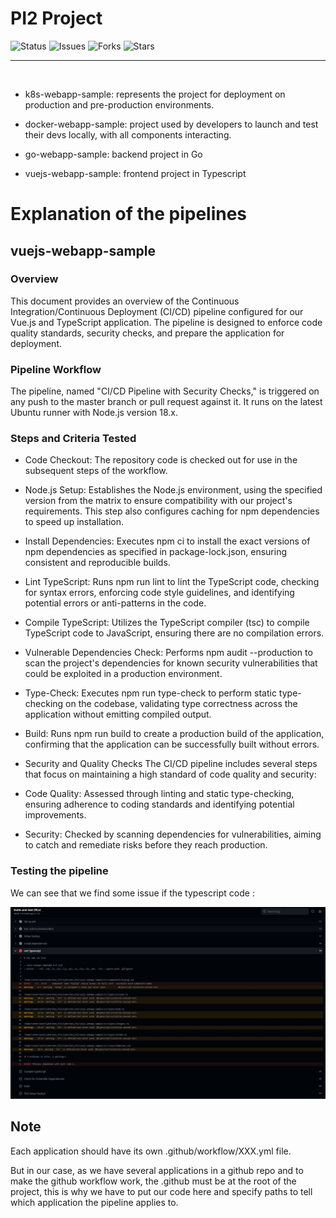 # PI2 Project

![Status](https://img.shields.io/badge/status-in_progress-yellow)
![Issues](https://img.shields.io/github/issues/Sacha924/Cybershen_PI2)
![Forks](https://img.shields.io/github/forks/Sacha924/Cybershen_PI2)
![Stars](https://img.shields.io/github/stars/Sacha924/Cybershen_PI2)

---
<br/>


- k8s-webapp-sample: represents the project for deployment on production and pre-production environments.

- docker-webapp-sample: project used by developers to launch and test their devs locally, with all components interacting.

- go-webapp-sample: backend project in Go

- vuejs-webapp-sample: frontend project in Typescript

# Explanation of the pipelines

## vuejs-webapp-sample

### Overview

This document provides an overview of the Continuous Integration/Continuous Deployment (CI/CD) pipeline configured for our Vue.js and TypeScript application. The pipeline is designed to enforce code quality standards, security checks, and prepare the application for deployment.

### Pipeline Workflow
The pipeline, named "CI/CD Pipeline with Security Checks," is triggered on any push to the master branch or pull request against it. It runs on the latest Ubuntu runner with Node.js version 18.x.

### Steps and Criteria Tested
- Code Checkout: The repository code is checked out for use in the subsequent steps of the workflow.

- Node.js Setup: Establishes the Node.js environment, using the specified version from the matrix to ensure compatibility with our project's requirements. This step also configures caching for npm dependencies to speed up installation.

- Install Dependencies: Executes npm ci to install the exact versions of npm dependencies as specified in package-lock.json, ensuring consistent and reproducible builds.

- Lint TypeScript: Runs npm run lint to lint the TypeScript code, checking for syntax errors, enforcing code style guidelines, and identifying potential errors or anti-patterns in the code.

- Compile TypeScript: Utilizes the TypeScript compiler (tsc) to compile TypeScript code to JavaScript, ensuring there are no compilation errors.

- Vulnerable Dependencies Check: Performs npm audit --production to scan the project's dependencies for known security vulnerabilities that could be exploited in a production environment.

- Type-Check: Executes npm run type-check to perform static type-checking on the codebase, validating type correctness across the application without emitting compiled output.

- Build: Runs npm run build to create a production build of the application, confirming that the application can be successfully built without errors.

- Security and Quality Checks
The CI/CD pipeline includes several steps that focus on maintaining a high standard of code quality and security:

- Code Quality: Assessed through linting and static type-checking, ensuring adherence to coding standards and identifying potential improvements.

- Security: Checked by scanning dependencies for vulnerabilities, aiming to catch and remediate risks before they reach production.

### Testing the pipeline 

We can see that we find some issue if the typescript code :

<img src="img-for-README/Pipeline-typescript.JPG"/>


## Note

Each application should have its own .github/workflow/XXX.yml file.

But in our case, as we have several applications in a github repo and to make the github workflow work, the .github must be at the root of the project, this is why we have to put our code here and specify paths to tell which application the pipeline applies to.